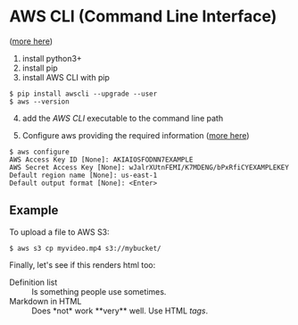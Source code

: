 # AWS CLI (Command Line Interface)
([more here](https://docs.aws.amazon.com/cli/latest/userguide/awscli-install-linux.html))

1. install python3+
2. install pip
3. install AWS CLI with pip
```shell
$ pip install awscli --upgrade --user
$ aws --version
```
4. add the _AWS CLI_ executable to the command line path

5. Configure aws providing the required information
   ([more here](https://docs.aws.amazon.com/cli/latest/userguide/cli-chap-getting-started.html))

```shell
$ aws configure
AWS Access Key ID [None]: AKIAIOSFODNN7EXAMPLE
AWS Secret Access Key [None]: wJalrXUtnFEMI/K7MDENG/bPxRfiCYEXAMPLEKEY
Default region name [None]: us-east-1
Default output format [None]: <Enter>
```

## Example
To upload a file to AWS S3:

```shell
$ aws s3 cp myvideo.mp4 s3://mybucket/
```
Finally, let's see if this renders html too:

<dl>
  <dt>Definition list</dt>
  <dd>Is something people use sometimes.</dd>

  <dt>Markdown in HTML</dt>
  <dd>Does *not* work **very** well. Use HTML <em>tags</em>.</dd>
</dl>
